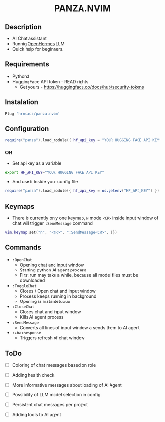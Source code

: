 <div align="center">

# PANZA.NVIM

</div>

## Description

- AI Chat assistant
- Runnig [OpenHermes](https://huggingface.co/teknium/OpenHermes-2.5-Mistral-7B) LLM
- Quick help for beginners.


## Requirements

- Python3
- HuggingFace API token - READ rights
    - Get yours - https://huggingface.co/docs/hub/security-tokens


## Instalation

```lua
Plug 'hrncacz/panza.nvim'

```

## Configuration

```lua
require("panza").load_module({ hf_api_key = "YOUR HUGGING FACE API KEY" })
```
### OR
- Set api key as a variable
```bash
export HF_API_KEY="YOUR HUGGING FACE API KEY"
```
- And use it inside your config file
```lua
require("panza").load_module({ hf_api_key = os.getenv("HF_API_KEY") })
```

## Keymaps

- There is currently only one keymap, `N` mode `<CR>` inside input window of chat will trigger `:SendMessage` command
```lua
vim.keymap.set("n", "<CR>", ":SendMessage<CR>", {})
```


## Commands

- `:OpenChat`
    - Opening chat and input window
    - Starting python AI agent process
    - First run may take a while, because all model files must be downloaded
- `:ToggleChat`
    - Closes / Open chat and input window
    - Process keeps running in background
    - Opening is instantetuous
- `:CloseChat`
    - Closes chat and input window
    - Kills AI agent process
- `:SendMessage`
    - Converts all lines of input window a sends them to AI agent
- `:ChatResponse`
    - Triggers refresh of chat window


## ToDo

- [ ] Coloring of chat messages based on role
- [ ] Adding health check
- [ ] More informative messages about loading of AI Agent
- [ ] Possibility of LLM model selection in config
- [ ] Persistent chat messages per project
- [ ] Adding tools to AI agent



